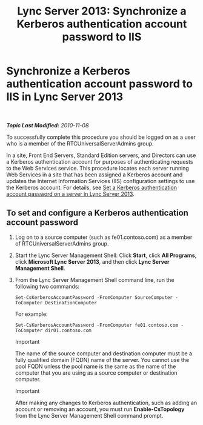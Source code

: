 ﻿---
title: 'Lync Server 2013: Synchronize a Kerberos authentication account password to IIS'
TOCTitle: Synchronize a Kerberos authentication account password to IIS
ms:assetid: 05925a66-2684-4c1b-adfa-69bd0da1bf38
ms:mtpsurl: https://technet.microsoft.com/en-us/library/Gg398107(v=OCS.15)
ms:contentKeyID: 48183296
ms.date: 07/23/2014
mtps_version: v=OCS.15
---

<div data-xmlns="http://www.w3.org/1999/xhtml">

<div class="topic" data-xmlns="http://www.w3.org/1999/xhtml" data-msxsl="urn:schemas-microsoft-com:xslt" data-cs="http://msdn.microsoft.com/en-us/">

<div data-asp="http://msdn2.microsoft.com/asp">

# Synchronize a Kerberos authentication account password to IIS in Lync Server 2013

</div>

<div id="mainSection">

<div id="mainBody">

<span> </span>

_**Topic Last Modified:** 2010-11-08_

To successfully complete this procedure you should be logged on as a user who is a member of the RTCUniversalServerAdmins group.

In a site, Front End Servers, Standard Edition servers, and Directors can use a Kerberos authentication account for purposes of authenticating requests to the Web Services service. This procedure locates each server running Web Services in a site that has been assigned a Kerberos account and updates the Internet Information Services (IIS) configuration settings to use the Kerberos account. For details, see [Set a Kerberos authentication account password on a server in Lync Server 2013](lync-server-2013-set-a-kerberos-authentication-account-password-on-a-server.md).

<div>

## To set and configure a Kerberos authentication account password

1.  Log on to a source computer (such as fe01.contoso.com) as a member of RTCUniversalServerAdmins group.

2.  Start the Lync Server Management Shell: Click **Start**, click **All Programs**, click **Microsoft Lync Server 2013**, and then click **Lync Server Management Shell**.

3.  From the Lync Server Management Shell command line, run the following two commands:
    
        Set-CsKerberosAccountPassword -FromComputer SourceComputer -ToComputer DestinationComputer
    
    For example:
    
        Set-CsKerberosAccountPassword -FromComputer fe01.contoso.com -ToComputer dir01.contoso.com
    
    <div class="alert">
    

    > [!IMPORTANT]
    > The name of the source computer and destination computer must be a fully qualified domain (FQDN) name of the server. You cannot use the pool FQDN unless the pool name is the same as the name of the computer that you are using as a source computer or destination computer.

    
    </div>
    
    <div class="alert">
    

    > [!IMPORTANT]
    > After making any changes to Kerberos authentication, such as adding an account or removing an account, you must run <STRONG>Enable-CsTopology</STRONG> from the Lync Server Management Shell command prompt.

    
    </div>

</div>

</div>

<span> </span>

</div>

</div>

</div>

